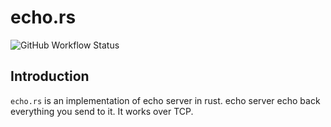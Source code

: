 # echo.rs

![GitHub Workflow Status](https://img.shields.io/github/workflow/status/1995parham/echo.rs/test?label=testlogo=github&style=flat-square)

## Introduction

`echo.rs` is an implementation of echo server in rust.
echo server echo back everything you send to it.
It works over TCP.
